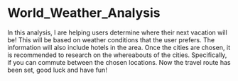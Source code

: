 # World_Weather_Analysis

In this analysis, I are helping users determine where their next vacation will be! This will be based on weather conditions that the user prefers. The information will also include hotels in the area. Once the cities are chosen, it is recommended to research on the whereabouts of the cities. Specifically, if you can commute between the chosen locations. Now the travel route has been set, good luck and have fun! 
